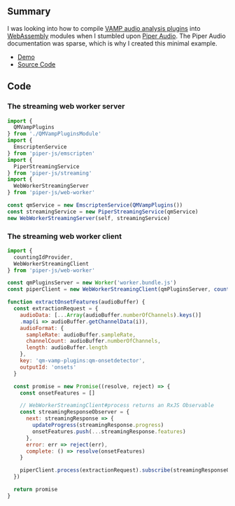 ## Summary

I was looking into how to compile [VAMP audio analysis
plugins](https://vamp-plugins.org/) into
[WebAssembly](https://developer.mozilla.org/en-US/docs/WebAssembly) modules
when I stumbled upon [Piper Audio](https://github.com/piper-audio/). The Piper
Audio documentation was sparse, which is why I created this minimal example.

* [Demo](https://jawebada.github.com/piper-audio-example-streaming-web-worker)
* [Source Code](https://github.com/jawebada/piper-audio-example-streaming-web-worker)

## Code

### The streaming web worker server

```javascript
import {
  QMVampPlugins
} from './QMVampPluginsModule'
import {
  EmscriptenService
} from 'piper-js/emscripten'
import {
  PiperStreamingService
} from 'piper-js/streaming'
import {
  WebWorkerStreamingServer
} from 'piper-js/web-worker'

const qmService = new EmscriptenService(QMVampPlugins())
const streamingService = new PiperStreamingService(qmService)
new WebWorkerStreamingServer(self, streamingService)
```

### The streaming web worker client

```javascript
import { 
  countingIdProvider,
  WebWorkerStreamingClient
} from 'piper-js/web-worker'

const qmPluginsServer = new Worker('worker.bundle.js')
const piperClient = new WebWorkerStreamingClient(qmPluginsServer, countingIdProvider(0))

function extractOnsetFeatures(audioBuffer) {
  const extractionRequest = {
    audioData: [...Array(audioBuffer.numberOfChannels).keys()]
    .map(i => audioBuffer.getChannelData(i)),
    audioFormat: {
      sampleRate: audioBuffer.sampleRate,
      channelCount: audioBuffer.numberOfChannels,
      length: audioBuffer.length
    },
    key: 'qm-vamp-plugins:qm-onsetdetector',
    outputId: 'onsets'
  }

  const promise = new Promise((resolve, reject) => {
    const onsetFeatures = []

    // WebWorkerStreamingClient#process returns an RxJS Observable
    const streamingResponseObserver = {
      next: streamingResponse => {
        updateProgress(streamingResponse.progress)
        onsetFeatures.push(...streamingResponse.features)
      },
      error: err => reject(err),
      complete: () => resolve(onsetFeatures)
    }

    piperClient.process(extractionRequest).subscribe(streamingResponseObserver)
  })

  return promise
}
```
